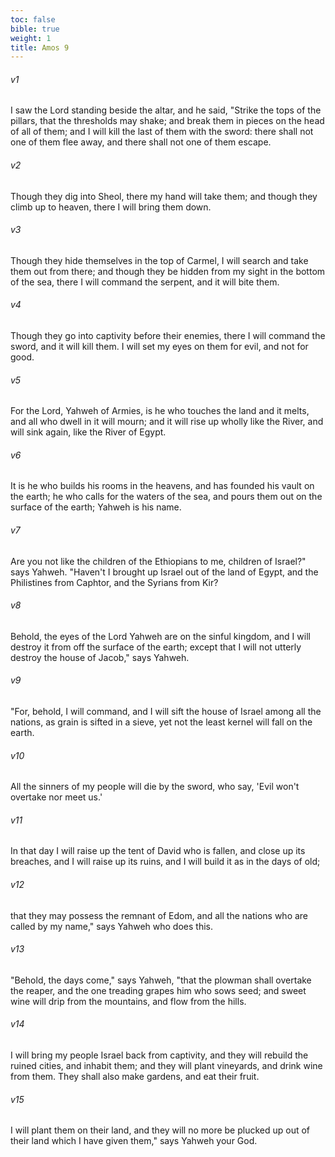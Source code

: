 ```yaml
---
toc: false
bible: true
weight: 1
title: Amos 9
---
```




###### v1 
I saw the Lord standing beside the altar, and he said, "Strike the tops of the pillars, that the thresholds may shake; and break them in pieces on the head of all of them; and I will kill the last of them with the sword: there shall not one of them flee away, and there shall not one of them escape. 

###### v2 
Though they dig into Sheol, there my hand will take them; and though they climb up to heaven, there I will bring them down. 

###### v3 
Though they hide themselves in the top of Carmel, I will search and take them out from there; and though they be hidden from my sight in the bottom of the sea, there I will command the serpent, and it will bite them. 

###### v4 
Though they go into captivity before their enemies, there I will command the sword, and it will kill them. I will set my eyes on them for evil, and not for good. 

###### v5 
For the Lord, Yahweh of Armies, is he who touches the land and it melts, and all who dwell in it will mourn; and it will rise up wholly like the River, and will sink again, like the River of Egypt. 

###### v6 
It is he who builds his rooms in the heavens, and has founded his vault on the earth; he who calls for the waters of the sea, and pours them out on the surface of the earth; Yahweh is his name. 

###### v7 
Are you not like the children of the Ethiopians to me, children of Israel?" says Yahweh. "Haven't I brought up Israel out of the land of Egypt, and the Philistines from Caphtor, and the Syrians from Kir? 

###### v8 
Behold, the eyes of the Lord Yahweh are on the sinful kingdom, and I will destroy it from off the surface of the earth; except that I will not utterly destroy the house of Jacob," says Yahweh. 

###### v9 
"For, behold, I will command, and I will sift the house of Israel among all the nations, as grain is sifted in a sieve, yet not the least kernel will fall on the earth. 

###### v10 
All the sinners of my people will die by the sword, who say, 'Evil won't overtake nor meet us.' 

###### v11 
In that day I will raise up the tent of David who is fallen, and close up its breaches, and I will raise up its ruins, and I will build it as in the days of old; 

###### v12 
that they may possess the remnant of Edom, and all the nations who are called by my name," says Yahweh who does this. 

###### v13 
"Behold, the days come," says Yahweh, "that the plowman shall overtake the reaper, and the one treading grapes him who sows seed; and sweet wine will drip from the mountains, and flow from the hills. 

###### v14 
I will bring my people Israel back from captivity, and they will rebuild the ruined cities, and inhabit them; and they will plant vineyards, and drink wine from them. They shall also make gardens, and eat their fruit. 

###### v15 
I will plant them on their land, and they will no more be plucked up out of their land which I have given them," says Yahweh your God.
